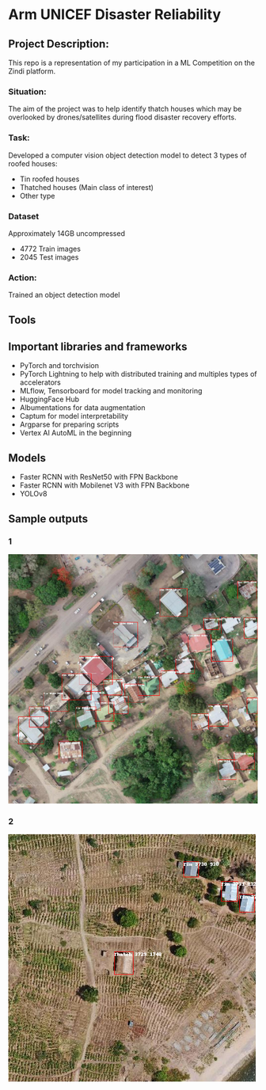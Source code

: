# Arm UNICEF Disaster Reliability

## Project Description:
This repo is a representation of my participation in a ML Competition on the Zindi platform.

### Situation: 
The aim of the project was to help identify thatch houses which may be overlooked by drones/satellites during flood disaster recovery efforts.

### Task:
Developed a computer vision object detection model to detect 3 types of roofed houses:
* Tin roofed houses
* Thatched houses (Main class of interest)
* Other type

### Dataset
Approximately 14GB uncompressed
* 4772 Train images 
* 2045 Test images

### Action:
Trained an object detection model

## Tools

## Important libraries and frameworks
* PyTorch and torchvision
* PyTorch Lightning to help with distributed training and multiples types of accelerators
* MLflow, Tensorboard for model tracking and monitoring
* HuggingFace Hub
* Albumentations for data augmentation
* Captum for model interpretability
* Argparse for preparing scripts
* Vertex AI AutoML in the beginning

## Models
* Faster RCNN with ResNet50 with FPN Backbone
* Faster RCNN with Mobilenet V3 with FPN Backbone
* YOLOv8
## Sample outputs
### 1
![alt text](image.png)

### 2 
![alt text](image-1.png)
